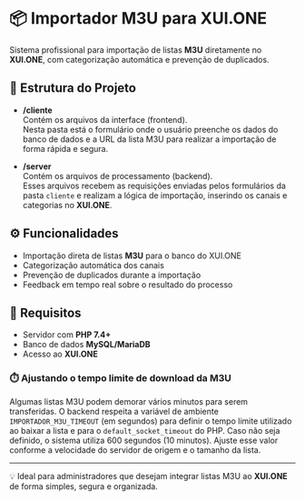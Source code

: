 # 📦 Importador M3U para XUI.ONE

Sistema profissional para importação de listas **M3U** diretamente no **XUI.ONE**, com categorização automática e prevenção de duplicados.

## 🚀 Estrutura do Projeto

- **/cliente**  
  Contém os arquivos da interface (frontend).  
  Nesta pasta está o formulário onde o usuário preenche os dados do banco de dados e a URL da lista M3U para realizar a importação de forma rápida e segura.

- **/server**  
  Contém os arquivos de processamento (backend).  
  Esses arquivos recebem as requisições enviadas pelos formulários da pasta `cliente` e realizam a lógica de importação, inserindo os canais e categorias no **XUI.ONE**.

## ⚙️ Funcionalidades

- Importação direta de listas **M3U** para o banco do XUI.ONE  
- Categorização automática dos canais  
- Prevenção de duplicados durante a importação  
- Feedback em tempo real sobre o resultado do processo  

## 📝 Requisitos

- Servidor com **PHP 7.4+**
- Banco de dados **MySQL/MariaDB**
- Acesso ao **XUI.ONE**

### ⏱️ Ajustando o tempo limite de download da M3U

Algumas listas M3U podem demorar vários minutos para serem transferidas. O backend respeita a variável de ambiente `IMPORTADOR_M3U_TIMEOUT` (em segundos) para definir o tempo limite utilizado ao baixar a lista e para o `default_socket_timeout` do PHP. Caso não seja definido, o sistema utiliza 600 segundos (10 minutos). Ajuste esse valor conforme a velocidade do servidor de origem e o tamanho da lista.

---

💡 Ideal para administradores que desejam integrar listas M3U ao **XUI.ONE** de forma simples, segura e organizada.
